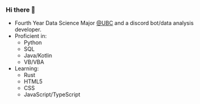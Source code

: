 ### Hi there 👋

 - Fourth Year Data Science Major [@UBC](https://www.ubc.ca/) and a discord bot/data analysis developer.
 - Proficient in:
   - Python
   - SQL
   - Java/Kotlin
   - VB/VBA
 - Learning:
   - Rust
   - HTML5
   - CSS
   - JavaScript/TypeScript
<!--
 - I'm currently working on my bot [Charbot](https://github.com/Bluesy1/CharB0T/).

[![Bluesy's GitHub stats](https://github-readme-stats.vercel.app/api?username=Bluesy1&count_private=true&show_icons=true&theme=gruvbox)](https://github.com/anuraghazra/github-readme-stats)

[![Top Langs](https://github-readme-stats.vercel.app/api/top-langs/?username=Bluesy1&layout=compact&theme=gruvbox&exclude_repo=AlgaeBiofuels-NetlogoHTML-Files)](https://github.com/anuraghazra/github-readme-stats)

[![Bluesy's wakatime stats](https://github-readme-stats.vercel.app/api/wakatime?username=Bluesy&theme=gruvbox&layout=compact)](https://github.com/anuraghazra/github-readme-stats)

![Bluesy's Commit History](https://github-readme-streak-stats.herokuapp.com/?user=bluesy1&theme=gruvbox)

[![@bluesy1's Holopin board](https://holopin.io/api/user/board?user=bluesy1)](https://holopin.io/@bluesy1)
-->

<!--
**Bluesy1/Bluesy1** is a ✨ _special_ ✨ repository because its `README.md` (this file) appears on your GitHub profile.

Here are some ideas to get you started:

- 🔭 I’m currently working on ...
- 🌱 I’m currently learning ...
- 👯 I’m looking to collaborate on ...
- 🤔 I’m looking for help with ...
- 💬 Ask me about ...
- 📫 How to reach me: ...
- 😄 Pronouns: ...
- ⚡ Fun fact: ...
-->
